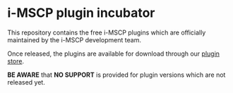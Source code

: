 # i-MSCP plugin incubator

This repository contains the free i-MSCP plugins which are officially maintained by the i-MSCP development team.

Once released, the plugins are available for download through our [plugin store](http://i-mscp.net/filebase/index.php/Filebase/).

**BE AWARE** that **NO SUPPORT** is provided for plugin versions which are not released yet.
